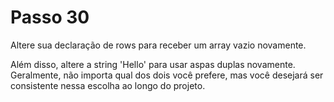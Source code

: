 # Passo 30

Altere sua declaração de rows para receber um array vazio novamente.

Além disso, altere a string 'Hello' para usar aspas duplas novamente. Geralmente, não importa qual dos dois você prefere, mas você desejará ser consistente nessa escolha ao longo do projeto.